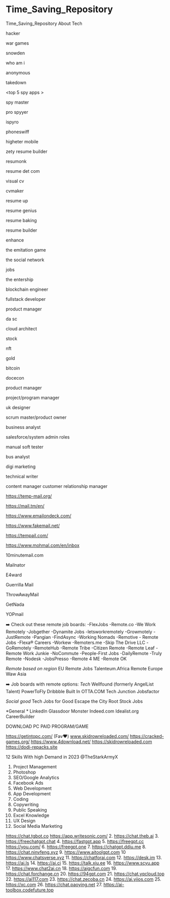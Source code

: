 # Time_Saving_Repository
Time_Saving_Repository About Tech

<best hacking movies for hacker>

hacker

war games

snowden

who am i

anonymous

takedown


<top 5 spy apps >

spy master

pro spyyer

ispyro

phoneswiff

higheter mobile

<Best sites to review your resume>

zety resume builder

resumonk

resume det com

visual cv

cvmaker

resume up

resume genius

resume baking

resume builder

enhance

<movies for programmers>

the emitation game

the social network

jobs

the entership

<highest pays tech jobs>

blockchain engineer

fullstack developer

product manager

da sc

cloud architect

<invest money>

stock

nft

gold

bitcoin

docecon

<roles that dont need codes>

product manager

project/program manager

uk designer

scrum master/product owner

business analyst

salesforce/system admin roles

manual soft tester

bus analyst

digi marketing 

technical writer

content manager customer relationship manager

<Temp Mails>

https://temp-mail.org/

https://mail.tm/en/

https://www.emailondeck.com/

https://www.fakemail.net/

https://tempail.com/

https://www.mohmal.com/en/inbox

10minutemail.com

Mailnator

E4ward

Guerrilla Mail

ThrowAwayMail

GetNada

YOPmail

➡️ Check out these remote job boards:
-FlexJobs
-Remote.co
-We Work Remotely
-Jobgether
-Dynamite Jobs
-letsworkremotely
-Growmotely
-JustRemote
-Pangian
-FindAsync
-Working Nomads
-Remotive - Remote Jobs
-Flexa® Careers
-Workew
-Remoters.me
-Skip The Drive LLC
-GoRemotely
-RemoteHub
-Remote Tribe
-Citizen Remote
-Remote Leaf
-Remote Work Junkie
-NoCommute
-People-First Jobs
-DailyRemote
-Truly Remote
-Nodesk
-JobsPresso
-Remote 4 ME
-Remote OK

*Remote based on region*
EU Remote Jobs
Talenteum.Africa
Remote Europe
Waw Asia

➡️ Job boards with remote options:
*Tech*
Wellfound (formerly AngelList Talent)
PowerToFly
Dribbble
Built In
OTTA.COM
Tech Junction
Jobsfactor

*Social good*
Tech Jobs for Good
Escape the City
Root Stock Jobs

*General *
LinkedIn
Glassdoor
Monster
Indeed.com
Idealist.org
CareerBuilder

DOWNLOAD PC PAID PROGRAM/GAME 

https://getintopc.com/ (Fav❤️)
www.skidrowreloaded.com/
https://cracked-games.org/
https://www.4download.net/
https://skidrowreloaded.com
https://dodi-repacks.site

12 Skills With high Demand in 2023
@TheStarkArmyX

1. Project Management
2. Photoshop
3. SEO/Google Analytics
4. Facebook Ads
5. Web Development
6. App Development
7. Coding
8. Copywriting
9. Public Speaking
10. Excel Knowledge
11. UX Design
12. Social Media Marketing
  
 https://chat.tgbot.co
  https://app.writesonic.com/
2. https://chat.theb.ai
3. https://freechatgpt.chat
4. https://fastgpt.app
5. https://freegpt.cc
  https://you.com/
6. https://freegpt.one
7. https://chatgpt.ddiu.me
8. https://chat.ninvfeng.xyz
9. https://www.aitoolgpt.com
10 https://www.chatsverse.xyz
11. https://chatforai.com
12. https://desk.im
13. https://ai.ls
14. https://ai.ci
15. https://talk.xiu.ee
16. https://www.scyu.app
17. https://www.chat2ai.cn
18. https://aigcfun.com
19. https://chat.forchange.cn
20. https://94gpt.com
21. https://chat.yqcloud.top
22. https://ai117.com
23. https://chat.zecoba.cn
24. https://ai.yiios.com
25. https://xc.com
26. https://chat.paoying.net
27. https://ai-toolbox.codefuture.top

